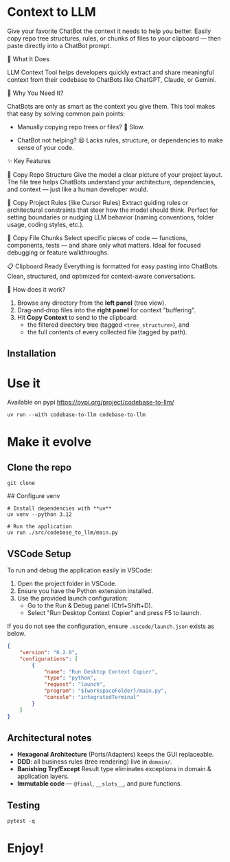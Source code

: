 
# Context to LLM

Give your favorite ChatBot the context it needs to help you better.
Easily copy repo tree structures, rules, or chunks of files to your clipboard — then paste directly into a ChatBot prompt.

🧠 What It Does

LLM Context Tool helps developers quickly extract and share meaningful context from their codebase to ChatBots like ChatGPT, Claude, or Gemini.

🎯 Why You Need It?

ChatBots are only as smart as the context you give them.
This tool makes that easy by solving common pain points:
- Manually copying repo trees or files? 🐌 Slow.

- ChatBot not helping? 😫 Lacks rules, structure, or dependencies to make sense of your code.

✨ Key Features

📂 Copy Repo Structure
Give the model a clear picture of your project layout.
The file tree helps ChatBots understand your architecture, dependencies, and context — just like a human developer would.

📜 Copy Project Rules (like Cursor Rules)
Extract guiding rules or architectural constraints that steer how the model should think.
Perfect for setting boundaries or nudging LLM behavior (naming conventions, folder usage, coding styles, etc.).

📄 Copy File Chunks
Select specific pieces of code — functions, components, tests — and share only what matters.
Ideal for focused debugging or feature walkthroughs.

📋 Clipboard Ready
Everything is formatted for easy pasting into ChatBots.
Clean, structured, and optimized for context-aware conversations.

🚀 How does it work?
1. Browse any directory from the **left panel** (tree view).
2. Drag‑and‑drop files into the **right panel** for context "buffering".
3. Hit **Copy Context** to send to the clipboard:
   * the filtered directory tree (tagged `<tree_structure>`), and
   * the full contents of every collected file (tagged by path).

## Installation

# Use it
Available on pypi
https://pypi.org/project/codebase-to-llm/
```
uv run --with codebase-to-llm codebase-to-llm
```

# Make it evolve

## Clone the repo
```shell
git clone
```
## Configure venv
```shell
# Install dependencies with **uv**
uv venv --python 3.12

# Run the application
uv run ./src/codebase_to_llm/main.py
```

## VSCode Setup

To run and debug the application easily in VSCode:

1. Open the project folder in VSCode.
2. Ensure you have the Python extension installed.
3. Use the provided launch configuration:
   - Go to the Run & Debug panel (Ctrl+Shift+D).
   - Select "Run Desktop Context Copier" and press F5 to launch.

If you do not see the configuration, ensure `.vscode/launch.json` exists as below.

```json
{
    "version": "0.2.0",
    "configurations": [
        {
            "name": "Run Desktop Context Copier",
            "type": "python",
            "request": "launch",
            "program": "${workspaceFolder}/main.py",
            "console": "integratedTerminal"
        }
    ]
}
```

## Architectural notes

* **Hexagonal Architecture** (Ports/Adapters) keeps the GUI replaceable.
* **DDD**: all business rules (tree rendering) live in `domain/`.
* **Banishing Try/Except** Result type eliminates exceptions in domain & application layers.
* **Immutable code** — `@final`, `__slots__`, and pure functions.

## Testing

```shell
pytest -q
```

# Enjoy!
